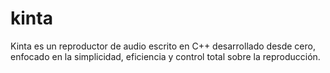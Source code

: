 # kinta
Kinta es un reproductor de audio escrito en C++ desarrollado desde cero, enfocado en la simplicidad, eficiencia y control total sobre la reproducción.
